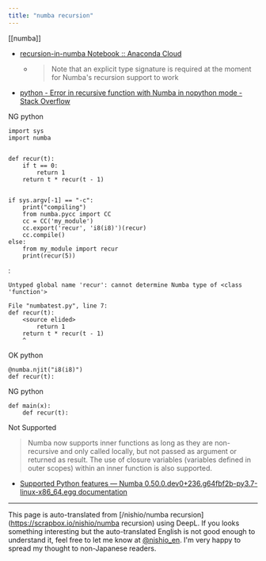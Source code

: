 ```yaml
---
title: "numba recursion"
---
```


[[numba]]
- [recursion-in-numba Notebook :: Anaconda Cloud](https://anaconda.org/seibert/recursion-in-numba/notebook)
    - > Note that an explicit type signature is required at the moment for Numba's recursion support to work
- [python - Error in recursive function with Numba in nopython mode - Stack Overflow](https://stackoverflow.com/questions/55577893/error-in-recursive-function-with-numba-in-nopython-mode)

NG
python

```
import sys
import numba


def recur(t):
    if t == 0:
        return 1
    return t * recur(t - 1)


if sys.argv[-1] == "-c":
    print("compiling")
    from numba.pycc import CC
    cc = CC('my_module')
    cc.export('recur', 'i8(i8)')(recur)
    cc.compile()
else:
    from my_module import recur
    print(recur(5))
```


:

```
Untyped global name 'recur': cannot determine Numba type of <class 'function'>

File "numbatest.py", line 7:
def recur(t):
    <source elided>
        return 1
    return t * recur(t - 1)
    ^
```


OK
python

```
@numba.njit("i8(i8)")
def recur(t):
```


NG
python

```
def main(x):
    def recur(t):
```

Not Supported
> Numba now supports inner functions as long as they are non-recursive and only called locally, but not passed as argument or returned as result. The use of closure variables (variables defined in outer scopes) within an inner function is also supported.
- [Supported Python features — Numba 0.50.0.dev0+236.g64fbf2b-py3.7-linux-x86_64.egg documentation](https://numba.pydata.org/numba-doc/dev/reference/pysupported.html)

---
This page is auto-translated from [/nishio/numba recursion](https://scrapbox.io/nishio/numba recursion) using DeepL. If you looks something interesting but the auto-translated English is not good enough to understand it, feel free to let me know at [@nishio_en](https://twitter.com/nishio_en). I'm very happy to spread my thought to non-Japanese readers.